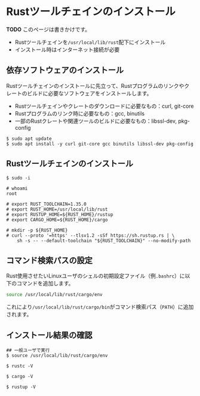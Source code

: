 <!-- -*- coding:utf-8-unix -*- -->

# Rustツールチェインのインストール

**TODO** このページは書きかけです。

- Rustツールチェインを`/usr/local/lib/rust`配下にインストール
- インストール時はインターネット接続が必要


## 依存ソフトウェアのインストール

Rustツールチェインのインストールに先立って、Rustプログラムのリンクやクレートのビルドに必要なソフトウェアをインストールします。

- Rustツールチェインやクレートのダウンロードに必要なもの：curl, git-core
- Rustプログラムのリンク時に必要なもの：gcc, binutils
- 一部のRustクレートや関連ツールのビルドに必要なもの：libssl-dev, pkg-config

```console
$ sudo apt update
$ sudo apt install -y curl git-core gcc binutils libssl-dev pkg-config
```


## Rustツールチェインのインストール

```console
$ sudo -i

# whoami
root

# export RUST_TOOLCHAIN=1.35.0
# export RUST_HOME=/usr/local/lib/rust
# export RUSTUP_HOME=${RUST_HOME}/rustup
# export CARGO_HOME=${RUST_HOME}/cargo

# mkdir -p ${RUST_HOME}
# curl --proto '=https' --tlsv1.2 -sSf https://sh.rustup.rs | \
    sh -s -- --default-toolchain "${RUST_TOOLCHAIN}" --no-modify-path
```


## コマンド検索パスの設定

Rust使用させたいLinuxユーザのシェルの初期設定ファイル（例`.bashrc`）に以下のコマンドを追加します。

```bash
source /usr/local/lib/rust/cargo/env
```

これにより`/usr/local/lib/rust/cargo/bin`がコマンド検索パス（`PATH`）に追加されます。


## インストール結果の確認

```console
## 一般ユーザで実行
$ source /usr/local/lib/rust/cargo/env

$ rustc -V

$ cargo -V

$ rustup -V

```
